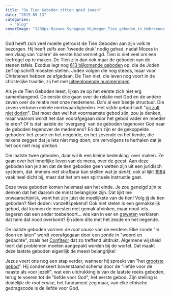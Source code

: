 ```yaml
---
title: "De Tien Geboden zitten goed ineen"
date: "2019-09-13"
categories: 
  - "blog"
coverImage: "1280px-Nieuwe_Synagoge_Nijmegen_Tien_geboden_in_Hebreeuws.jpg"
---
```


God heeft zich veel moeite getroost de Tien Geboden aan zijn volk te bezorgen. Hij heeft zelfs een 'tweede druk' nodig gehad, nadat Mozes in een vlaag van 'colère' de eerste had vernietigd. Tien is niet veel om een leefregel op te maken. De Tien zijn dan ook maar de geboden van de stenen tafels. Exodus legt nog [613 bijkomende geboden](https://nl.wikipedia.org/wiki/613_mitswot) op, die de Joden zelf op schrift moesten stellen. Joden volgen die nog steeds, maar voor Christenen hebben ze afgedaan. De Tien niet, die leven nog voort in de christelijke traditie, zij het met [uiteenlopende nummeringen](https://nl.wikipedia.org/wiki/Tien_geboden#Indeling).  

Als je de Tien Geboden leest, lijken ze op het eerste zich niet erg samenhangend. De eerste drie gaan over de relatie met God en de andere zeven over de relatie met onze medemens. Da's al een beetje structuur. Die zeven vertonen enkele merkwaardigheden. Het vijfde gebod luidt "[gij zult niet doden](/blog/schandalig-geloof/)". Dat moet dan wel het voornaamste gebod zijn, zou je denken, maar waarom wordt het dan voorafgegaan door het gebod vader en moeder te eren? Of is dat laatste de 'overgang' van de geboden tegenover God naar de geboden tegenover de medemens? En dan zijn er de gekoppelde geboden: het zesde en het negende, en het zevende en het tiende, die telkens zeggen dat je iets niet mag _doen_, om vervolgens te herhalen dat je het ook niet mag _denken_.   

Die laatste twee geboden, daar wil ik een kleine bedenking  over maken. Ze gaan over het innerlijke leven van de mens, over de geest. Aan deze geboden kan je zien dat de tien geboden geen wetten zijn uit een juridisch systeem, dat  immers niet strafbaar kan stellen wat je _denkt_, ook al lijkt [1984](/blog/met-schaar-plakband-en-tipp-ex-naar-de-nieuwe-toekomst/) vaak heel dicht bij, maar dat het om een spirituele instructie gaat.   

Deze twee geboden komen helemaal aan het einde. Je zou geneigd zijn te denken dat het daarom de minst belangrijke zijn. Dat lijkt me onwaarschijnlijk, want het zijn juist de moeilijkste van de tien! Volg jij de tien geboden? Niet doden: vanzelfspekend! Ook niet stelen is een gemakkelijk gebod, dat kunnen de meesten met gemak afvinken, maar nooit iets begeren dat een ander toebehoort… wie kan in eer en [geweten](/blog/gewetensonderzoek-2/) verklaren dat hem dat nooit overkomt? En idem dito met het zesde en het negende.   

De laatste geboden vormen de _root cause_ van de eerdere. Elke zonde "in doen en laten" wordt voorafgegaan door een zonde in "woord en gedachte", zoals het [Confiteor](/blog/schuldbelijdenis-verbindt/) dat zo treffend uitdrukt. Algemene wijsheid leert dat problemen moeten aangepakt worden bij de wortel. Dat maakt deze laatste geboden eigenlijk de meest belangrijke!  

Jezus voert ons nog een stap verder, wanneer hij spreekt van "het [grootste gebod](/blog/het-grote-gebod/)". Hij condenseert bovenstaand schema door de "liefde voor de naaste als voor jezelf", wat een uitdrukking is van de laatste reeks geboden, terug te voeren tot de "liefde voor God", het eerste gebod. Zijn stelling is duidelijk: de _root cause_, het fundament zeg maar, van elke ethische gedragscode is de liefde voor God.

